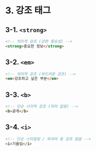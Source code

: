 # 3. 강조 태그

## 3-1. `<strong>`

```html
<!-- 의미적 강조 (강한 중요성) -->
<strong>중요한 정보</strong>
```

## 3-2. `<em>`

```html
<!-- 의미적 강조 (부드러운 강조) -->
<em>강조하고 싶은 부분</em>
```

## 3-3. `<b>`

```html
<!-- 단순 시각적 강조 (의미 없음) -->
<b>굵게</b>
```

## 3-4. `<i>`

```html
<!-- 단순 스타일링 / 외국어 등 강조 없음 -->
<i>기울임</i>
```
